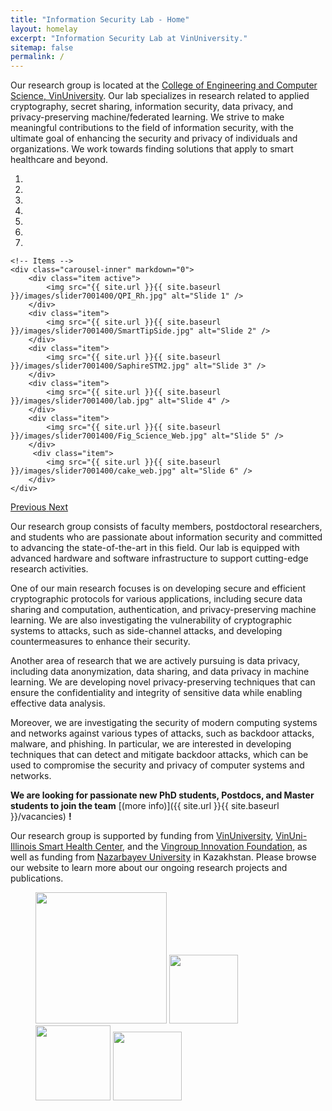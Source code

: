 ```yaml
---
title: "Information Security Lab - Home"
layout: homelay
excerpt: "Information Security Lab at VinUniversity."
sitemap: false
permalink: /
---
```


<!-- We are a dynamic research group at the [Leiden Institute of Physics](http://www.physics.leidenuniv.nl). Our aim is to explore and understand [quantum materials](http://condensedconcepts.blogspot.nl/2013/05/what-is-quantum-matter.html), including strange metals, high-temperature superconductors, and quantum critical electron matter. -->
Our research group is located at the [College of Engineering and Computer Science, VinUniversity](https://vinuni.edu.vn/college-of-engineering-computer-science/). Our lab specializes in research related to applied cryptography, secret sharing, information security, data privacy, and privacy-preserving machine/federated learning. We strive to make meaningful contributions to the field of information security, with the ultimate goal of enhancing the security and privacy of individuals and organizations. We work towards finding solutions that apply to smart healthcare and beyond.
<!-- We work towards finding solutions to the challenges of information security in today's interconnected digital world. -->
 


<div markdown="0" id="carousel" class="carousel slide" data-ride="carousel" data-interval="4000" data-pause="hover" >
    <!-- Menu -->
    <ol class="carousel-indicators">
        <li data-target="#carousel" data-slide-to="0" class="active"></li>
        <li data-target="#carousel" data-slide-to="1"></li>
        <li data-target="#carousel" data-slide-to="2"></li>
        <li data-target="#carousel" data-slide-to="3"></li>
        <li data-target="#carousel" data-slide-to="4"></li>
        <li data-target="#carousel" data-slide-to="5"></li>
        <li data-target="#carousel" data-slide-to="6"></li>
    </ol>

    <!-- Items -->
    <div class="carousel-inner" markdown="0">
        <div class="item active">
            <img src="{{ site.url }}{{ site.baseurl }}/images/slider7001400/QPI_Rh.jpg" alt="Slide 1" />
        </div>
        <div class="item">
            <img src="{{ site.url }}{{ site.baseurl }}/images/slider7001400/SmartTipSide.jpg" alt="Slide 2" />
        </div>
        <div class="item">
            <img src="{{ site.url }}{{ site.baseurl }}/images/slider7001400/SaphireSTM2.jpg" alt="Slide 3" />
        </div>
        <div class="item">
            <img src="{{ site.url }}{{ site.baseurl }}/images/slider7001400/lab.jpg" alt="Slide 4" />
        </div>
        <div class="item">
            <img src="{{ site.url }}{{ site.baseurl }}/images/slider7001400/Fig_Science_Web.jpg" alt="Slide 5" />
        </div>       
         <div class="item">
            <img src="{{ site.url }}{{ site.baseurl }}/images/slider7001400/cake_web.jpg" alt="Slide 6" />
        </div>
    </div>
  <a class="left carousel-control" href="#carousel" role="button" data-slide="prev">
    <span class="glyphicon glyphicon-chevron-left" aria-hidden="true"></span>
    <span class="sr-only">Previous</span>
  </a>
  <a class="right carousel-control" href="#carousel" role="button" data-slide="next">
    <span class="glyphicon glyphicon-chevron-right" aria-hidden="true"></span>
    <span class="sr-only">Next</span>
  </a>
</div>

Our research group consists of faculty members, postdoctoral researchers, and students who are passionate about information security and committed to advancing the state-of-the-art in this field. Our lab is equipped with advanced hardware and software infrastructure to support cutting-edge research activities.

One of our main research focuses is on developing secure and efficient cryptographic protocols for various applications, including secure data sharing and computation, authentication, and privacy-preserving machine learning. We are also investigating the vulnerability of cryptographic systems to attacks, such as side-channel attacks, and developing countermeasures to enhance their security.

Another area of research that we are actively pursuing is data privacy, including data anonymization, data sharing, and data privacy in machine learning. We are developing novel privacy-preserving techniques that can ensure the confidentiality and integrity of sensitive data while enabling effective data analysis.

Moreover, we are investigating the security of modern computing systems and networks against various types of attacks, such as backdoor attacks, malware, and phishing. In particular, we are interested in developing techniques that can detect and mitigate backdoor attacks, which can be used to compromise the security and privacy of computer systems and networks.

<!-- Currently, we are conducting research on three main topics. The first topic is a Collaborative Framework Design for Distributed Privacy-Preserving Machine Learning, which aims to design a framework that can efficiently perform privacy-preserving machine learning tasks in a distributed environment.

The second topic is a Privacy-Preserving, Robust, and Explainable Federated Learning Framework for Healthcare System, which focuses on designing a federated learning framework that can maintain the privacy of sensitive healthcare data while allowing for robust and explainable machine learning models.

The third topic is Collaborative Data Anonymization, which aims to develop techniques for anonymizing data while preserving its utility and enabling collaboration between organizations.

To join our lab, you should have a solid foundation in computer science, including good programming skills, critical thinking, and a good understanding of mathematics. We welcome students who are passionate about information security and privacy and are excited to work on cutting-edge research projects. -->

<!-- To this end, we develop novel spectroscopic-imaging scanning tunneling microscopy (SI-STM) tools to visualize the relevant quantum mechanical degrees of freedom. We want to be able to build the perfect instruments to answer the  scientific questions we deem most important (see [Research](research)). -->

<!-- We are located at Leiden University, the birthplace of superconductivity and home to Kamerlingh Onnes, Lorentz, Huygens, Einstein, de Sitter, and others (see e.g. [the wall of signatures from Ehrenfest lecturers](https://www.lorentz.leidenuniv.nl/history/colloquium/muur_heel.html)). We exchange ideas and work with our neighbors from [Quantum Matter & Optics](http://www.physics.leidenuniv.nl/qo-home), as well as with the colleagues from our [world-class theory section](https://www.lorentz.leidenuniv.nl). -->

 **We are  looking for passionate new PhD students, Postdocs, and Master students to join the team** [(more info)]({{ site.url }}{{ site.baseurl }}/vacancies) **!**

<!-- We are grateful for funding from [VinUniversity](https://vinuni.edu.vn/), [VinUni-Illinois Smart Health Center](https://smarthealth.vinuni.edu.vn/), and the [Vingroup Innovation Foundation](https://vinif.org/), as well as funding from [Nazarbayev University](https://nu.edu.kz/) in Kazakhstan. -->

Our research group is supported by funding from [VinUniversity](https://vinuni.edu.vn/), [VinUni-Illinois Smart Health Center](https://smarthealth.vinuni.edu.vn/), and the [Vingroup Innovation Foundation](https://vinif.org/), as well as funding from [Nazarbayev University](https://nu.edu.kz/) in Kazakhstan. Please browse our website to learn more about our ongoing research projects and publications.




<!-- We are grateful for funding from Leiden University, [NWO](www.nwo.nl) ([Vidi talent scheme](http://www.nwo.nl/en/research-and-results/programmes/Talent+Scheme) and the [Frontiers in Nanoscience program](https://www.universiteitleiden.nl/en/research/research-projects/science/frontiers-of-nanoscience-nanofront)), and from an [ERC starting grant](https://erc.europa.eu/funding/starting-grants). -->

<figure class="fourth">
  <img src="{{ site.url }}{{ site.baseurl }}/images/logopic/Logo_Leiden.jpg" style="width: 210px">
  <img src="{{ site.url }}{{ site.baseurl }}/images/logopic/Logo_Nanofront.jpg" style="width: 110px">
  <img src="{{ site.url }}{{ site.baseurl }}/images/logopic/Logo_NWO.jpg" style="width: 120px">
  <img src="{{ site.url }}{{ site.baseurl }}/images/logopic/Logo_ERC.jpg" style="width: 110px">
</figure>
